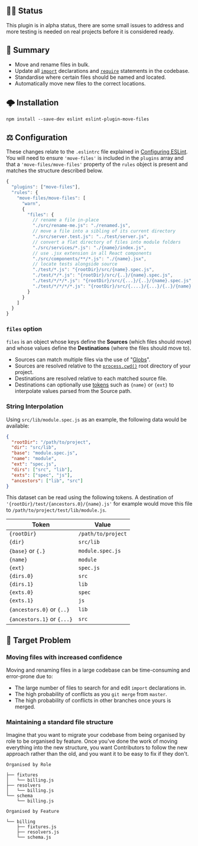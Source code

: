 ## 🙋🏽 Status

This plugin is in alpha status, there are some small issues to address and more
testing is needed on real projects before it is considered ready.

## 📣 Summary

- Move and rename files in bulk.
- Update all [`import`][import] declarations and [`require`][require] statements
  in the codebase.
- Standardise where certain files should be named and located.
- Automatically move new files to the correct locations.

## 🌩 Installation

```
npm install --save-dev eslint eslint-plugin-move-files
```

## ⚖️ Configuration

These changes relate to the `.eslintrc` file explained in
[Configuring ESLint](https://eslint.org/docs/user-guide/configuring). You will
need to ensure `'move-files'` is included in the `plugins` array and that a
`'move-files/move-files'` property of the `rules` object is present and matches
the structure described below.

```js
{
  "plugins": ["move-files"],
  "rules": {
    "move-files/move-files": [
      "warn",
      {
        "files": {
          // rename a file in-place
          "./src/rename-me.js": "./renamed.js",
          // move a file into a sibling of its current directory
          "./src/server.test.js": "../test/server.js",
          // convert a flat directory of files into module folders
          "./src/services/*.js": "./{name}/index.js",
          // use .jsx extension in all React components
          "./src/components/**/*.js": "./{name}.jsx",
          // locate tests alongside source
          "./test/*.js": "{rootDir}/src/{name}.spec.js",
          "./test/*/*.js": "{rootDir}/src/{..}/{name}.spec.js",
          "./test/*/*/*.js": "{rootDir}/src/{...}/{..}/{name}.spec.js",
          "./test/*/*/*/*.js": "{rootDir}/src/{....}/{...}/{..}/{name}.spec.js"
        }
      }
    ]
  }
}
```

### `files` option

`files` is an object whose keys define the **Sources** (which files should move)
and whose values define the **Destinations** (where the files should move to).

- Sources can match multiple files via the use of "[Globs][globs]".
- Sources are resolved relative to the [`process.cwd()`][cwd] root directory of
  your project.
- Destinations are resolved relative to each matched source file.
- Destinations can optionally use [tokens](#String-Interpolation) such as
  `{name}` or `{ext}` to interpolate values parsed from the Source path.

### String Interpolation

Using `src/lib/module.spec.js` as an example, the following data would be
available:

```json
{
  "rootDir": "/path/to/project",
  "dir": "src/lib",
  "base": "module.spec.js",
  "name": "module",
  "ext": "spec.js",
  "dirs": ["src", "lib"],
  "exts": ["spec", "js"],
  "ancestors": ["lib", "src"]
}
```

This dataset can be read using the following tokens. A destination of
`'{rootDir}/test/{ancestors.0}/{name}.js'` for example would move this file to
`/path/to/project/test/lib/module.js`.

| Token                      | Value              |
| -------------------------- | ------------------ |
| `{rootDir}`                | `/path/to/project` |
| `{dir}`                    | `src/lib`          |
| `{base}` or `{.}`          | `module.spec.js`   |
| `{name}`                   | `module`           |
| `{ext}`                    | `spec.js`          |
| `{dirs.0}`                 | `src`              |
| `{dirs.1}`                 | `lib`              |
| `{exts.0}`                 | `spec`             |
| `{exts.1}`                 | `js`               |
| `{ancestors.0}` or `{..}`  | `lib`              |
| `{ancestors.1}` or `{...}` | `src`              |

## 🤔 Target Problem

### Moving files with increased confidence

Moving and renaming files in a large codebase can be time-consuming and
error-prone due to:

- The large number of files to search for and edit `import` declarations in.
- The high probability of conflicts as you `git merge` from `master`.
- The high probability of conflicts in other branches once yours is merged.

### Maintaining a standard file structure

Imagine that you want to migrate your codebase from being organised by role to
be organised by feature. Once you've done the work of moving everything into the
new structure, you want Contributors to follow the new approach rather than the
old, and you want it to be easy to fix if they don't.

```
Organised by Role

├── fixtures
│   └── billing.js
├── resolvers
│   └── billing.js
└── schema
    └── billing.js

Organised by Feature

└── billing
    ├── fixtures.js
    ├── resolvers.js
    └── schema.js
```

<!-- LINKS -->

[import]:
  https://developer.mozilla.org/en-US/docs/Web/JavaScript/Reference/Statements/import
[require]: https://nodejs.org/docs/latest-v10.x/api/modules.html#modules_require
[cwd]: https://nodejs.org/docs/latest-v10.x/api/process.html#process_process_cwd
[globs]: https://github.com/isaacs/node-glob#glob-primer
